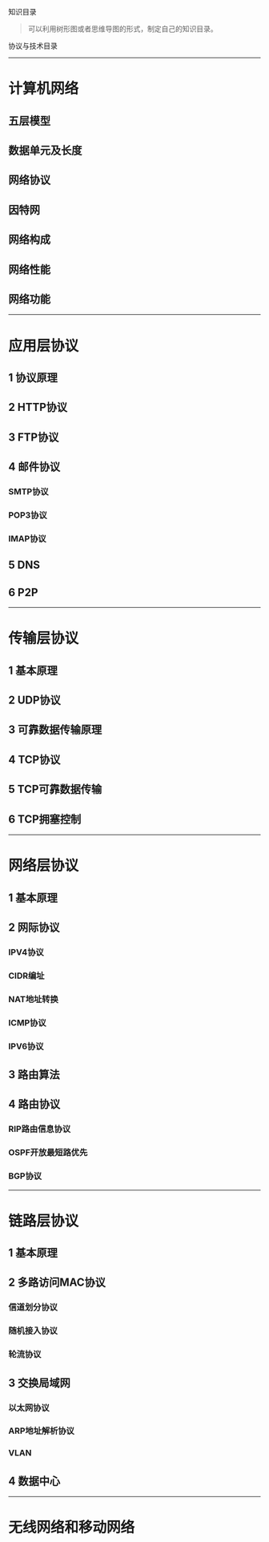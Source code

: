 知识目录

> 可以利用树形图或者思维导图的形式，制定自己的知识目录。

协议与技术目录

-----

# 计算机网络

## 五层模型
## 数据单元及长度
## 网络协议

## 因特网
## 网络构成
## 网络性能
## 网络功能

-----

# 应用层协议
## 1 协议原理
## 2 HTTP协议
## 3 FTP协议
## 4 邮件协议
### SMTP协议
### POP3协议
### IMAP协议
## 5 DNS
## 6 P2P

-----

# 传输层协议
## 1 基本原理
## 2 UDP协议
## 3 可靠数据传输原理
## 4 TCP协议
## 5 TCP可靠数据传输
## 6 TCP拥塞控制

-----

# 网络层协议
## 1 基本原理
## 2 网际协议
### IPV4协议
### CIDR编址
### NAT地址转换
### ICMP协议
### IPV6协议

## 3 路由算法
## 4 路由协议
### RIP路由信息协议
### OSPF开放最短路优先
### BGP协议

-----

# 链路层协议
## 1 基本原理
## 2 多路访问MAC协议
### 信道划分协议
### 随机接入协议
### 轮流协议
## 3 交换局域网
### 以太网协议
### ARP地址解析协议
### VLAN
## 4 数据中心

-----

# 无线网络和移动网络
